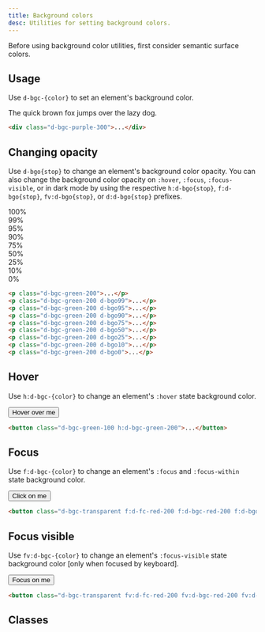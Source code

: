 ```yaml
---
title: Background colors
desc: Utilities for setting background colors.
---
```


<aside class="d-notice d-notice--warning d-mt24 d-wmx100p" role="status" aria-hidden="false">
  <div class="d-notice__icon">
    <dt-icon name="alert-triangle"></dt-icon>
  </div>
  <div class="d-notice__content d-stack4">
    <p class="d-notice__message">
      Before using background color utilities, first consider <router-link class="d-link d-link--muted" to="/design/colors/#surface">semantic surface colors</router-link>.
    </p>
  </div>
</aside>

## Usage

Use `d-bgc-{color}` to set an element's background color.

<code-well-header class="d-d-flex d-jc-center d-fd-column d-p24 d-bgc-purple-100 d-bgo50 d-w100p d-hmn102" custom>
  <div class="d-fs-200 d-p16 d-bar4 d-bgc-purple-300">The quick brown fox jumps over the lazy dog.</div>
</code-well-header>

```html
<div class="d-bgc-purple-300">...</div>
```

## Changing opacity

Use `d-bgo{stop}` to change an element's background color opacity. You can also change the background color opacity on `:hover`, `:focus`, `:focus-visible`, or in dark mode by using the respective `h:d-bgo{stop}`, `f:d-bgo{stop}`, `fv:d-bgo{stop}`, or `d:d-bgo{stop}` prefixes.

<code-well-header class="d-d-flex d-jc-center d-fd-column d-p24 d-bgc-green-100 d-bgo50 d-w100p d-hmn102 d-stack8" custom>
  <div class="d-fl-center d-p16 d-bgc-green-200 d-bar4 d-fs-300 d-fw-bold">100%</div>
  <div class="d-fl-center d-p16 d-bgc-green-200 d-bgo99 d-bar4 d-fs-300 d-fw-bold">99%</div>
  <div class="d-fl-center d-p16 d-bgc-green-200 d-bgo95 d-bar4 d-fs-300 d-fw-bold">95%</div>
  <div class="d-fl-center d-p16 d-bgc-green-200 d-bgo90 d-bar4 d-fs-300 d-fw-bold">90%</div>
  <div class="d-fl-center d-p16 d-bgc-green-200 d-bgo75 d-bar4 d-fs-300 d-fw-bold">75%</div>
  <div class="d-fl-center d-p16 d-bgc-green-200 d-bgo50 d-bar4 d-fs-300 d-fw-bold">50%</div>
  <div class="d-fl-center d-p16 d-bgc-green-200 d-bgo25 d-bar4 d-fs-300 d-fw-bold">25%</div>
  <div class="d-fl-center d-p16 d-bgc-green-200 d-bgo10 d-bar4 d-fs-300 d-fw-bold">10%</div>
  <div class="d-fl-center d-p16 d-bgc-green-200 d-bgo0 d-bar4 d-fs-300 d-fw-bold">0%</div>
</code-well-header>

```html
<p class="d-bgc-green-200">...</p>
<p class="d-bgc-green-200 d-bgo99">...</p>
<p class="d-bgc-green-200 d-bgo95">...</p>
<p class="d-bgc-green-200 d-bgo90">...</p>
<p class="d-bgc-green-200 d-bgo75">...</p>
<p class="d-bgc-green-200 d-bgo50">...</p>
<p class="d-bgc-green-200 d-bgo25">...</p>
<p class="d-bgc-green-200 d-bgo10">...</p>
<p class="d-bgc-green-200 d-bgo0">...</p>
```

## Hover

Use `h:d-bgc-{color}` to change an element's `:hover` state background color.

<code-well-header class="d-fl-center d-p24 d-bgc-green-100 d-bgo50 d-w100p d-hmn102" custom>
  <button type="button" class="d-p16 d-bar4 d-fs-200 d-bgc-green-100 h:d-bgc-green-200 d-ba d-bc-transparent">Hover over me</button>
</code-well-header>

```html
<button class="d-bgc-green-100 h:d-bgc-green-200">...</button>
```

## Focus

Use `f:d-bgc-{color}` to change an element's `:focus` and `:focus-within` state background color.

<code-well-header class="d-fl-center d-p24 d-bgc-black-200 d-w100p d-hmn102" custom>
  <button class="d-p16 d-bar4 d-fs-200 d-fc-black-800 d-bgc-transparent f:d-fc-red-200 f:d-bgc-red-200 f:d-bgo25 d-ba d-bc-transparent">Click on me</button>
</code-well-header>

```html
<button class="d-bgc-transparent f:d-fc-red-200 f:d-bgc-red-200 f:d-bgo25">...</button>
```

## Focus visible

Use `fv:d-bgc-{color}` to change an element's `:focus-visible` state background color [only when focused by keyboard].

<code-well-header class="d-fl-center d-p24 d-bgc-black-200 d-w100p d-hmn102" custom>
  <button class="d-p16 d-bar4 d-fs-200 d-fc-black-800 d-bgc-transparent fv:d-fc-red-200 fv:d-bgc-red-200 fv:d-bgo25 d-ba d-bc-transparent">Focus on me</button>
</code-well-header>

```html
<button class="d-bgc-transparent fv:d-fc-red-200 fv:d-bgc-red-200 fv:d-bgo25">...</button>
```

<script setup>
  import colors from '@data/colors.json';
</script>

## Classes

<div class="d-h464 d-of-y-scroll d-bb d-bc-black-200">
  <utility-class-table>
    <template #content>
      <tbody>
        <tr>
            <th scope="row" class="d-ff-mono d-fc-purple-400 d-fw-normal d-fs-100">.d-bgc-critical</th>
            <td>
                <div class="d-d-flex d-jc-space-between d-ai-center">
                    <div class="d-fl-grow1 d-ff-mono d-fs-100">
                        --bgo: 100%;<br/>
                        background-color: hsla(var(--red-100-h) var(--red-100-s) var(--red-100-l) / var(--bgo)) !important;
                    </div>
                    <div class="d-fl-shrink0 d-m4 d-ml16 d-h32 d-w32 d-bar-circle d-bgc-critical d-ba d-bc-black-100"></div>
                </div>
            </td>
        </tr>
        <tr>
            <th scope="row" class="d-ff-mono d-fc-purple-400 d-fw-normal d-fs-100">.d-bgc-success</th>
            <td>
                <div class="d-d-flex d-jc-space-between d-ai-center">
                    <div class="d-fl-grow1 d-ff-mono d-fs-100">
                        --bgo: 100%;<br/>
                        background-color: hsla(var(--green-100-h) var(--green-100-s) var(--green-100-l) / var(--bgo)) !important;
                    </div>
                    <div class="d-fl-shrink0 d-m4 d-ml16 d-h32 d-w32 d-bar-circle d-bgc-success d-ba d-bc-black-100"></div>
                </div>
            </td>
        </tr>
        <tr>
            <th scope="row" class="d-ff-mono d-fc-purple-400 d-fw-normal d-fs-100">.d-bgc-warning</th>
            <td>
                <div class="d-d-flex d-jc-space-between d-ai-center">
                    <div class="d-fl-grow1 d-ff-mono d-fs-100">
                        --bgo: 100%;<br/>
                        background-color: hsla(var(--gold-100-h) var(--gold-100-s) var(--gold-100-l) / var(--bgo)) !important;
                    </div>
                    <div class="d-fl-shrink0 d-m4 d-ml16 d-h32 d-w32 d-bar-circle d-bgc-warning d-ba d-bc-black-100"></div>
                </div>
            </td>
        </tr>
        <tr>
            <th scope="row" class="d-ff-mono d-fc-purple-400 d-fw-normal d-fs-100">.d-bgc-info</th>
            <td>
                <div class="d-d-flex d-jc-space-between d-ai-center">
                    <div class="d-fl-grow1 d-ff-mono d-fs-100">
                        --bgo: 100%;<br/>
                        background-color: hsla(var(--blue-100-h) var(--blue-100-s) var(--blue-100-l) / var(--bgo)) !important;
                    </div>
                    <div class="d-fl-shrink0 d-m4 d-ml16 d-h32 d-w32 d-bar-circle d-bgc-info d-ba d-bc-black-100"></div>
                </div>
            </td>
        </tr>
      </tbody>
      <tbody>
          <tr>
              <th scope="row" class="d-ff-mono d-fc-purple-400 d-fw-normal d-fs-100">.d-bgc-transparent</th>
              <td>
                  <div class="d-d-flex d-jc-space-between d-ai-center">
                      <div class="d-fl-grow1 d-ff-mono d-fs-100">
                          background-color: transparent !important;
                      </div>
                      <div class="d-fl-shrink0 d-m4 d-ml16 d-h32 d-w32 d-bar-circle d-bgc-transparent d-ba d-bc-black-100"></div>
                  </div>
              </td>
          </tr>
          <tr>
              <th scope="row" class="d-ff-mono d-fc-purple-400 d-fw-normal d-fs-100">.d-bgc-unset</th>
              <td>
                  <div class="d-d-flex d-jc-space-between d-ai-center">
                      <div class="d-fl-grow1 d-ff-mono d-fs-100">
                          background-color: unset !important;
                      </div>
                      <div class="d-fl-shrink0 d-m4 d-ml16 d-h32 d-w32 d-bar-circle d-bgc-unset d-ba d-bc-black-100"></div>
                  </div>
              </td>
          </tr>
          <tr>
              <th scope="row" class="d-ff-mono d-fc-purple-400 d-fw-normal d-fs-100">.d-bgc-white</th>
              <td>
                  <div class="d-d-flex d-jc-space-between d-ai-center">
                      <div class="d-fl-grow1 d-ff-mono d-fs-100">
                          --bgo: 100%;<br/>
                          background-color: hsla(var(--white-h) var(--white-s) var(--white-l) / var(--bgo)) !important;
                      </div>
                      <div class="d-fl-shrink0 d-m4 d-ml16 d-h32 d-w32 d-bar-circle d-bgc-white d-ba d-bc-black-100"></div>
                  </div>
              </td>
          </tr>
      </tbody>
      <tbody v-for="{ color, stops } in colors">
        <tr v-for="{ stop } in stops">
            <th scope="row" class="d-ff-mono d-fc-purple-400 d-fw-normal d-fs-100">.d-bgc-{{ color }}-{{ stop }}</th>
            <td>
                <div class="d-d-flex d-jc-space-between d-ai-center">
                    <div class="d-fl-grow1 d-ff-mono d-fs-100">
                        --bgo: 100%;<br/>
                        background-color: hsla(var(--{{ color }}-{{ stop }}-h) var(--{{ color }}-{{ stop }}-s) var(--{{ color }}-{{ stop }}-l) / var(--bgo)) !important;
                    </div>
                    <div
                      class="d-fl-shrink0 d-m4 d-ml16 d-h32 d-w32 d-bar-circle d-ba d-bc-black-100"
                      :class="`d-bgc-${color}-${stop}`"
                    />
                </div>
            </td>
        </tr>
      </tbody>
    </template>
  </utility-class-table>
</div>
